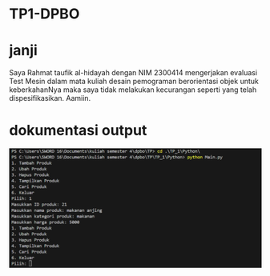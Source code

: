 # TP1-DPBO

# janji
Saya Rahmat taufik al-hidayah dengan NIM 2300414 mengerjakan evaluasi Test Mesin dalam mata kuliah desain pemograman berorientasi objek 
untuk keberkahanNya maka saya tidak melakukan kecurangan seperti yang telah dispesifikasikan. Aamiin. 

# dokumentasi output
![dokumentasi](Python/dokumentasi/dok1)

